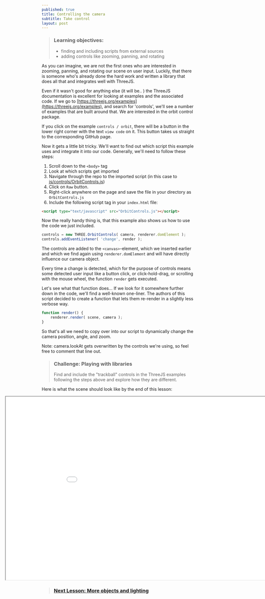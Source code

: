 ```yaml
---
published: true
title: Controlling the camera
subtitle: Take control
layout: post
---
```


> ### Learning objectives:
>
> * finding and including scripts from external sources
> * adding controls like zooming, panning, and rotating

As you can imagine, we are not the first ones who are interested in zooming, panning, and rotating our scene on user input. Luckily, that there is someone who's already done the hard work and written a library that does all that and integrates well with ThreeJS.

Even if it wasn't good for anything else (it will be.. ) the ThreeJS documentation is excellent for looking at examples and the associated code. If we go to [https://threejs.org/examples](https://threejs.org/examples), and search for 'controls', we'll see a number of examples that are built around that. We are interested in the orbit control package.

If you click on the example `controls / orbit`, there will be a button in the lower right corner with the text `view code` on it. This button takes us straight to the corresponding GitHub page.

Now it gets a little bit tricky. We'll want to find out which script this example uses and integrate it into our code. Generally, we'll need to follow these steps:

1. Scroll down to the `<body>` tag
1. Look at which scripts get imported
1. Navigate through the repo to the imported script (in this case to [js/controls/OrbitControls.js](https://github.com/mrdoob/three.js/blob/dev/examples/js/controls/OrbitControls.js))
1. Click on `Raw` button.
1. Right-click anywhere on the page and save the file in your directory as `OrbitControls.js`
1. Include the following script tag in your `index.html` file:

```html
<script type="text/javascript" src="OrbitControls.js"></script>
```

Now the really handy thing is, that this example also shows us how to use the code we just included.

```js
controls = new THREE.OrbitControls( camera, renderer.domElement );
controls.addEventListener( 'change', render );
```

The controls are added to the `<canvas>`-element, which we inserted earlier and which we find again using `renderer.domElement` and will have directly influence our camera object.

Every time a change is detected, which for the purpose of controls means some detected user input like a button click, or click-hold-drag, or scrolling with the mouse wheel, the function `render` gets executed.

Let's see what that function does... If we look for it somewhere further down in the code, we'll find a well-known one-liner. The authors of this script decided to create a function that lets them re-render in a slightly less verbose way.

```js
function render() {
	renderer.render( scene, camera );
}
```

So that's all we need to copy over into our script to dynamically change the camera position, angle, and zoom.

Note: camera.lookAt gets overwritten by the controls we're using, so feel free to comment that line out.

> ### Challenge: Playing with libraries
>
> Find and include the "trackball" controls in the ThreeJS examples following the steps above and explore how they are different.  

Here is what the scene should look like by the end of this lesson:
<iframe style="position: relative; left: -120px; overflow: hidden;" scrolling='no' src="code/lesson-05.html" width="1000" height="600"></iframe>

> ### [Next Lesson: More objects and lighting](./6-objects_and_light)
